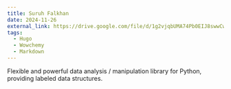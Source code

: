 ```yaml
---
title: Suruh Falkhan
date: 2024-11-26
external_link: https://drive.google.com/file/d/1g2vjqbUMA74Pb0EIJ8swwCwGqixmyicF/view?usp=sharing
tags:
  - Hugo
  - Wowchemy
  - Markdown
---
```


Flexible and powerful data analysis / manipulation library for Python, providing labeled data structures.

<!--more-->
